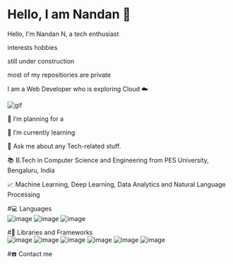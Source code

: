 # Hello, I am Nandan 👋
Hello,
I'm Nandan N, a tech enthusiast 

interests
hobbies


still under construction


most of my repositiories are private


I am a Web Developer who is exploring Cloud ☁️ 

![gif](https://raw.githubusercontent.com/lhl/pusheen-stickers/master/gif/pusheen/144884865685780.gif)




🔭 I’m planning for a 

🌱 I’m currently learning

💬 Ask me about any Tech-related stuff.

📚 B.Tech in Computer Science and Engineering from PES University, Bengaluru, India

📈 Machine Learning, Deep Learning, Data Analytics and Natural Language Processing





#💻 Languages
</br>
![image](https://user-images.githubusercontent.com/114895869/195780697-e15d4c7d-c667-4b7a-addc-66db15cf372e.png) ![image](https://user-images.githubusercontent.com/114895869/195780754-baccb13c-b83f-41e6-a628-413215b9df23.png)
![image](https://user-images.githubusercontent.com/114895869/195780783-9e7cd0a5-d437-45de-94f0-4522cc823e05.png)


#🧰 Libraries and Frameworks
</br>
![image](https://user-images.githubusercontent.com/114895869/195781006-30fab918-93de-4cb8-a736-8167513f5917.png) ![image](https://user-images.githubusercontent.com/114895869/195781057-fa9d414b-fa8b-4be8-a7c5-af5b1b798260.png)
![image](https://user-images.githubusercontent.com/114895869/195781116-fa03b2eb-9f27-4747-8846-3c62e36db3f5.png)
![image](https://user-images.githubusercontent.com/114895869/195781138-e96a6a16-05e9-4ff9-b9fb-1129de3e4cfe.png)
![image](https://user-images.githubusercontent.com/114895869/195781184-462a465b-b6d8-43e0-b928-089a7be06a10.png)
![image](https://user-images.githubusercontent.com/114895869/195781230-5923af52-8941-424c-97ad-6012948aeb3a.png)



#☎️ Contact me
